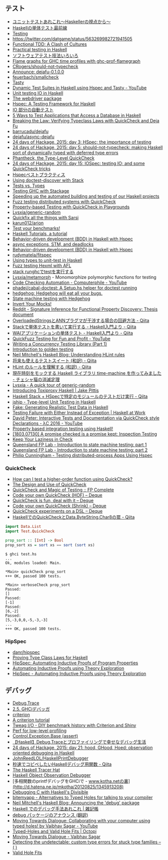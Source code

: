 ## テスト
* [ユニットテストあれこれ〜Haskellerの視点から〜](http://www.mew.org/~kazu/material/2018-unit-test.pdf)
* [Haskellの単体テスト最前線](https://github.com/kazu-yamamoto/unit-test-example/blob/master/markdown/ja/tutorial.md)
* [Testing](http://www.scs.stanford.edu/14sp-cs240h/slides/testing-slides.html)
* <https://twitter.com/datgame/status/563269982721941505>
* [Functional TDD: A Clash of Cultures](https://www.facebook.com/notes/kent-beck/functional-tdd-a-clash-of-cultures/472392329460303)
* [Practical testing in Haskell](http://jaspervdj.be/posts/2015-03-13-practical-testing-in-haskell.html)
* [ソフトウェアテスト技法いろいろ](http://shanon-tech.blogspot.jp/2011/05/blog-post.html)
* [Flame graphs for GHC time profiles with ghc-prof-flamegraph](https://www.fpcomplete.com/blog/2015/04/ghc-prof-flamegraph)
* [CRogers/should-not-typecheck](https://github.com/CRogers/should-not-typecheck)
* [Announce: dejafu-0.1.0.0](http://www.barrucadu.co.uk/posts/2015-08-27-announce-dejafu.html)
* [feuerbach/smallcheck](https://github.com/feuerbach/smallcheck)
* [Tasty](http://documentup.com/feuerbach/tasty)
* [Dynamic Test Suites in Haskell using Hspec and Tasty - YouTube](https://www.youtube.com/watch?v=PGsDvgmZF7A&t=3s)
* [Unit testing IO in Haskell](https://blog.pusher.com/unit-testing-io-in-haskell/)
* [The webdriver package](https://hackage.haskell.org/package/webdriver)
* [Hspec: A Testing Framework for Haskell](http://hspec.github.io/index.html)
* [IO 部分の自動テスト](http://krdlab.hatenablog.com/)
* [5 Ways to Test Applications that Access a Database in Haskell](http://functor.tokyo/blog/2015-11-20-testing-db-access)
* [Breaking the Law: Verifying Typeclass Laws with QuickCheck and Deja Fu](http://www.barrucadu.co.uk/posts/2015-11-29-breaking-the-law-verifying-typeclass-laws-with-quickcheck-and-dejafu.html)
* [barrucadu/dejafu](https://github.com/barrucadu/dejafu)
* [dejafu/async-dejafu](https://github.com/barrucadu/dejafu/tree/master/async-dejafu)
* [24 days of Hackage, 2015: day 3: HSpec; the importance of testing](http://conscientiousprogrammer.com/blog/2015/12/03/24-days-of-hackage-2015-day-3-hspec-the-importance-of-testing/)
* [24 days of Hackage, 2015: day 5: should-not-typecheck: making Haskell sort of dynamically typed with deferred type errors](http://conscientiousprogrammer.com/blog/2015/12/05/24-days-of-hackage-2015-day-5-should-not-typecheck-making-haskell-sort-of-dynamically-typed-with-deferred-type-errors/)
* [Phantheck, the Type-Level QuickCheck](http://begriffs.com/posts/2015-12-06-quickcheck-for-types.html)
* [24 days of Hackage, 2015: day 15: IOSpec: testing IO; and some QuickCheck tricks](http://conscientiousprogrammer.com/blog/2015/12/15/24-days-of-hackage-2015-day-15-iospec-testing-io-and-some-quickcheck-tricks/)
* [Hspecベストプラクティス](http://fujimura.hatenablog.com/entry/2015/12/15/214332)
* [Using doctest-discover with Stack](http://blog.rcook.org/blog/2016/doctest-discover-stack/)
* [Tests vs. Types](http://kevinmahoney.co.uk/articles/tests-vs-types/)
* [Testing GHC with Stackage](https://www.fpcomplete.com/blog/2016/02/testing-ghc-with-stackage)
* [Speeding up the automated building and testing of our Haskell projects](http://bitemyapp.com/posts/2016-03-28-speeding-up-builds.html)
* [Fuzz testing distributed systems with QuickCheck](https://blog.pusher.com/fuzz-testing-distributed-systems-with-quickcheck/)
* [Property-based Testing with QuickCheck in Playgrounds](http://blog.haskellformac.com/blog/property-based-testing-with-quickcheck-in-playgrounds)
* [Lysxia/generic-random](https://github.com/Lysxia/generic-random)
* [Quickfix all the things with Sarsi](http://aloiscochard.blogspot.jp/2016/04/quickfix-all-things-with-sarsi.html)
* [karun012/arion](https://github.com/karun012/arion)
* [Test your benchmarks!](https://ivanmiljenovic.wordpress.com/2016/05/23/test-your-benchmarks/)
* [Haskell Tutorials, a tutorial](http://yannesposito.com/Scratch/en/blog/Haskell-Tutorials--a-tutorial/)
* [Behavior-driven development (BDD) in Haskell with Hspec](https://www.stackbuilders.com/tutorials/haskell/bdd-in-haskell-with-hspec/)
* [async exceptions, STM, and deadlocks](https://www.fpcomplete.com/blog/2016/06/async-exceptions-stm-deadlocks)
* [Behavior-driven development (BDD) in Haskell with Hspec](https://www.stackbuilders.com/tutorials/haskell/bdd-in-haskell-with-hspec/)
* [rudymatela/fitspec](https://github.com/rudymatela/fitspec)
* [Using types to unit-test in Haskell](https://lexi-lambda.github.io/blog/2016/10/03/using-types-to-unit-test-in-haskell/)
* [Fuzz testing Hexml with AFL](http://neilmitchell.blogspot.jp/2016/12/fuzz-testing-hexml-with-afl.html)
* [stack runghcでtestを実行する](http://qiita.com/igrep/items/d36de71471b295a58b67)
* [Lysxia/metamorph](https://github.com/Lysxia/metamorph) - Monomorphize polymorphic functions for testing
* [Code Checking Automation - Computerphile - YouTube](https://www.youtube.com/watch?v=AfaNEebCDos)
* [phadej/cabal-doctest: A Setup.hs helper for doctest running](https://github.com/phadej/cabal-doctest)
* [hedgehog: Hedgehog will eat all your bugs.](https://hackage.haskell.org/package/hedgehog)
* [State machine testing with Hedgehog](http://teh.id.au/posts/2017/07/15/state-machine-testing/index.html)
* [Invert Your Mocks!](http://www.parsonsmatt.org/2017/07/27/inverted_mocking.html)
* [Reddit - Signature Inference for Functional Property Discovery: Thesis document](https://www.reddit.com/r/haskell/comments/6yy9fn/signature_inference_for_functional_property/)
* [OverloadedStringsとANNプラグマが干渉する場合の回避方法 - Qiita](http://qiita.com/VoQn/items/fe7953aec010d8f68a59)
* [Stackで単体テストを書いて実行する - Haskell入門より - Qiita](http://qiita.com/hiratara/items/378e14b5d200fb8838fd)
* [WAIアプリケーションの単体テスト - Haskell入門より - Qiita](https://qiita.com/hiratara/items/4309484f942043fe4a17)
* [QuickFuzz Testing for Fun and Profit - YouTube](https://www.youtube.com/watch?v=yVCKp3uSq-Y)
* [Writing a Concurrency Testing Library (Part 1)](https://www.barrucadu.co.uk/posts/concurrency/2017-10-14-writing-a-concurrency-testing-library-01.html)
* [Introduction to golden testing](https://ro-che.info/articles/2017-12-04-golden-tests)
* [Neil Mitchell's Haskell Blog: Understanding HLint rules](http://neilmitchell.blogspot.jp/2017/11/understanding-hlint-rules.html)
* [将来も使えるテストスイート (和訳) - Qiita](https://qiita.com/rounddelta/items/31b835b493abf5be3549)
* [HLint のルールを理解する (和訳) - Qiita](https://qiita.com/rounddelta/items/4584f5486c1061c93f0b)
* [現在時刻をモックする Haskell ライブラリ time-machine を作ってみました - チェシャ猫の消滅定理](http://ccvanishing.hateblo.jp/entry/2017/11/27/070558)
* [Lysxia - A quick tour of generic-random](http://blog.poisson.chat/posts/2018-01-05-generic-random-tour.html)
* [Introducing Toxiproxy Haskell \| Jake Pittis](https://jpittis.ca/posts/introducing-toxiproxy-haskell/)
* [Haskell Stack + HSpecで特定のモジュールのテストだけ実行 - Qiita](https://qiita.com/nwtgck/items/6b8b372a1b50c517ceee)
* [jship - Type-level Unit Testing in Haskell](https://jship.github.io/posts/2018-03-21-type-level-unit-testing-in-haskell.html)
* [Fake: Generating Realistic Test Data in Haskell](http://softwaresimply.blogspot.jp/2018/03/fake-generating-realistic-test-data-in.html)
* [Testing Failure with Either Instead of Exception | Haskell at Work](https://haskell-at-work.com/episodes/2018-03-18-testing-failure-with-either-instead-of-exception.html)
* [David Peter: Interactive Tests and Documentation via QuickCheck style Declarations - λC 2016 - YouTube](https://www.youtube.com/watch?v=iTSosG7vUyI)
* [Property based integration testing using Haskell!](https://functional.works-hub.com/learn/property-based-integration-testing-using-haskell-6c25c?utm_source=reddit&utm_campaign=Walkies&utm_content=Hask%2Fblog)
* [[1803.07130] A promise checked is a promise kept: Inspection Testing](https://arxiv.org/abs/1803.07130)
* [Keep Your Laziness in Check](http://very.science/pdf/StrictCheck_arxiv.pdf)
* [Queensland FP Lab - Introduction to state machine testing: part 1](http://qfpl.io/posts/intro-to-state-machine-testing-1/)
* [Queensland FP Lab - Introduction to state machine testing: part 2](http://qfpl.io/posts/intro-to-state-machine-testing-2/)
* [Philip Cunningham - Testing distributed-process Apps Using Hspec](https://filib.io/posts/2018-12-24-testing-distributed-process-apps-with-hspec.html)

### QuickCheck
* [How can I test a higher-order function using QuickCheck?](http://stackoverflow.com/questions/9686665/how-can-i-test-a-higher-order-function-using-quickcheck)
* [The Design and Use of QuickCheck](https://begriffs.com/posts/2017-01-14-design-use-quickcheck.html)
* [QuickCheck and Magic of Testing :: FP Complete](https://www.fpcomplete.com/blog/2017/01/quickcheck)
* [Code your own QuickCheck (HOF) – Deque](https://deque.blog/2017/02/06/code-your-own-quickcheck-hof/)
* [QuickCheck is fun, deal with it – Deque](https://deque.blog/2017/02/17/quickcheck-is-fun-deal-with-it/)
* [Code your own QuickCheck (Shrink) – Deque](https://deque.blog/2017/02/10/code-your-own-quickcheck-shrink/)
* [QuickCheck experiments on a DSL – Deque](https://deque.blog/2017/02/14/quickcheck-in-action/)
* [HaskellでのQuickCheckとData.ByteString.Char8の罠 - Qiita](https://qiita.com/A_kirisaki/items/ae8ac60ead2e17a87bad)

```haskell
import Data.List
import Test.QuickCheck

prop_sort :: [Int] -> Bool
prop_sort xs = sort xs == sort (sort xs)
```

```shell
$ ghci test.hs
...
Ok, modules loaded: Main.

*Main> quickCheck prop_sort
+++ OK, passed 100 tests.

*Main> verboseCheck prop_sort
Passed:
[]
Passed:
[-1]
Passed:
[6,-2]
Passed:
[5,-3,0,0,-5,-3,-3]
...
+++ OK, passed 100 tests.
```

### HipSpec
* [danr/hipspec](https://github.com/danr/hipspec)
* [Proving Type Class Laws for Haskell](http://tfp2016.org/papers/TFP_2016_paper_20.pdf)
* [HipSpec: Automating Inductive Proofs of Program Properties](http://www.cse.chalmers.se/~jomoa/papers/hipspec-atx.pdf)
* [Automating Inductive Proofs using Theory Exploration](http://www.cse.chalmers.se/~nicsma/papers/hipspec-cade.pdf)
* [HipSpec - Automating Inductive Proofs using Theory Exploration](http://www.cse.chalmers.se/~danr/hipspec-london-talk.pdf)

## デバッグ
* [Debug.Trace](http://hackage.haskell.org/package/base/docs/Debug-Trace.html)
* [2.5. GHCiデバッガ](http://www.kotha.net/ghcguide_ja/latest/ghci-debugger.html)
* [criterion](http://hackage.haskell.org/package/criterion)
* [A criterion tutorial](http://www.serpentine.com/criterion/tutorial.html)
* [Tweag I/O - DIY benchmark history with Criterion and Shiny](https://www.tweag.io/posts/2018-12-12-benchgraph.html)
* [Perf for low-level profiling](https://www.fpcomplete.com/user/bitonic/perf-for-low-level-profiling)
* [Control.Exception.Base (assert)](http://hackage.haskell.org/package/base-4.8.1.0/docs/Control-Exception-Base.html#v:assert)
* [【Haskell】Debug.Traceとプロファイリングで幸せなデバッグ生活](http://yu-i9.hatenablog.com/entry/2014/09/04/000000)
* [24 days of Hackage, 2015: day 21: hood, GHood, Hoed: observation oriented debugging in Haskell](http://conscientiousprogrammer.com/blog/2015/12/21/24-days-of-hackage-2015-day-21-hood-ghood-hoed-observation-oriented-debugging-in-haskell/)
* [JohnReedLOL/HaskellPrintDebugger](https://github.com/JohnReedLOL/HaskellPrintDebugger)
* [秒速でコピペしたいHaskellデバッグ用関数 - Qiita](http://qiita.com/igrep/items/8b62b856ff42d1f51619)
* [The Haskell Tracer Hat](http://projects.haskell.org/hat/)
* [Haskell Object Observation Debugger](http://ku-fpg.github.io/software/hood/)
* [多相関数のprintfデバッグをGHCiで - www.kotha.netの裏](http://d.hatena.ne.jp/mkotha/20120825/1345913208)
* [Debugging C with Haskell's Divisible](http://www.michaelburge.us/2017/09/27/delta-debugging-in-haskell.html)
* [bitemyapp - Alternatives to Typed Holes for talking to your compiler](http://bitemyapp.com//posts/2017-09-23-please-stop-using-typed-holes.html)
* [Neil Mitchell's Haskell Blog: Announcing the 'debug' package](http://neilmitchell.blogspot.jp/2017/12/announcing-debug-package.html)
* [Haskell でのデバッグ手法あれこれ \| 雑記帳](https://blog.miz-ar.info/2018/01/debugging-haskell-program/)
* [debug パッケージのアナウンス (翻訳)](https://haskell.e-bigmoon.com/posts/2018-02-26-announcing-the-debug-package)
* [Moving Towards Dialogue: Collaborating with your computer using typed holes! by Vaibhav Sagar - YouTube](https://www.youtube.com/watch?v=0oo8wIi2qBE)
* [Typed-Holes and Valid Hole Fits \| Octopi](https://octopi.chalmers.se/2018/11/08/typed-holes/)
* [Moving Towards Dialogue - Vaibhav Sagar](https://vaibhavsagar.com/blog/2018/11/03/moving-towards-dialogue/index.html)
* [Detecting the undetectable: custom type errors for stuck type families – ( )](https://kcsongor.github.io/report-stuck-families/)
* [Valid Hole Fits](https://wataru86.github.io/slides/vhs/)
